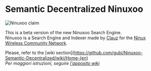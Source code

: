 # Semantic Decentralized Ninuxoo
![Ninuxoo claim](https://raw.github.com/gubi/Ninuxoo-Semantic-Decentralized/master/common/media/img/ninuxoo_claim.png)

This is a beta version of the new Ninuxoo Search Engine.<br />
Ninuxoo is a Search Engine and Indexer made by [Clauz](https://github.com/cl4u2) for the [Ninux Wireless Community Network](https://github.com/ninuxorg).

Please, refer to the [wiki section](https://github.com/gubi/Ninuxoo-Semantic-Decentralized/wiki/Home-(en)<br />
_Per maggiori istruzioni, seguire [l'apposito wiki](https://github.com/gubi/Ninuxoo-Semantic-Decentralized/wiki/Home)_
